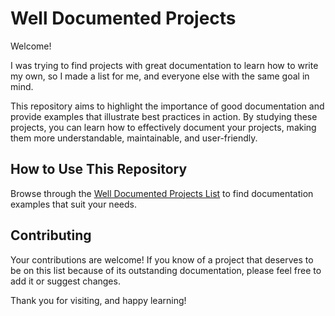 # Well Documented Projects

Welcome! 

I was trying to find projects with great documentation to learn how to write my own, so I made a list for me, and everyone else with the same goal in mind. 

This repository aims to highlight the importance of good documentation and provide examples that illustrate best practices in action. By studying these projects, you can learn how to effectively document your projects, making them more understandable, maintainable, and user-friendly.

## How to Use This Repository

Browse through the [Well Documented Projects List](https://github.com/NinoRisteski/well-documented-projects/blob/main/WDP-List.md) to find documentation examples that suit your needs.

## Contributing

Your contributions are welcome! If you know of a project that deserves to be on this list because of its outstanding documentation, please feel free to add it or suggest changes. 

Thank you for visiting, and happy learning!
